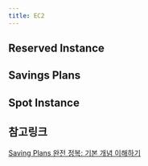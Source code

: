 ```yaml
---
title: EC2
---
```

## Reserved Instance

## Savings Plans

## Spot Instance



## 참고링크
[Saving Plans 완전 정복: 기본 개념 이해하기](https://brunch.co.kr/@mentorsapiens/61)